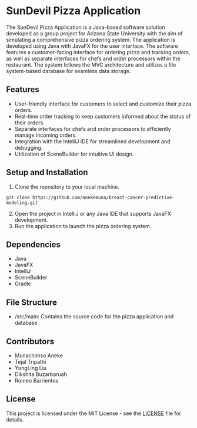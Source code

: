# SunDevil Pizza Application

The SunDevil Pizza Application is a Java-based software solution developed as a group project for Arizona State University with the aim of simulating a comprehensive pizza ordering system. The application is developed using Java with JavaFX for the user interface. The software features a customer-facing interface for ordering pizza and tracking orders, as well as separate interfaces for chefs and order processors within the restaurant. The system follows the MVC architecture and utilizes a file system-based database for seamless data storage.

## Features

- User-friendly interface for customers to select and customize their pizza orders.
- Real-time order tracking to keep customers informed about the status of their orders.
- Separate interfaces for chefs and order processors to efficiently manage incoming orders.
- Integration with the IntelliJ IDE for streamlined development and debugging.
- Utilization of SceneBuilder for intuitive UI design.

## Setup and Installation

1. Clone the repository to your local machine.
  ```
  git clone https://github.com/anekemuna/breast-cancer-predictive-modeling.git
  ```
2. Open the project in IntelliJ or any Java IDE that supports JavaFX development.
3. Run the application to launch the pizza ordering system.

## Dependencies

- Java
- JavaFX
- IntelliJ
- SceneBuilder
- Gradle

## File Structure

- /src/main: Contains the source code for the pizza application and database

## Contributors

- Munachimso Aneke
- Tejal Tripathi
- YungLing Liu
- Dikshita Buzarbaruah
- Romeo Barrientos

## License

This project is licensed under the MIT License  - see the [LICENSE](LICENSE) file for details.
